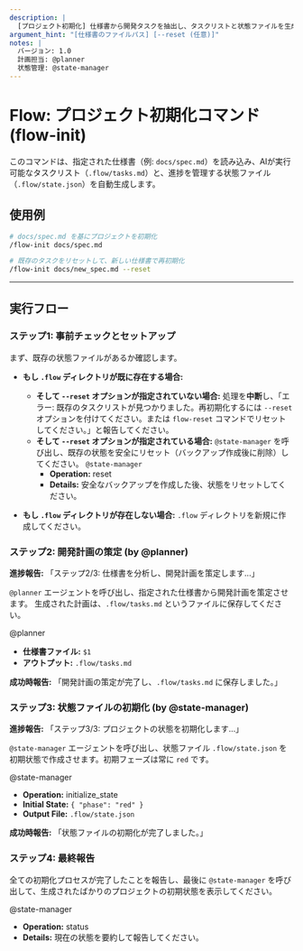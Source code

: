 ```yaml
---
description: |
  [プロジェクト初期化] 仕様書から開発タスクを抽出し、タスクリストと状態ファイルを生成します。
argument_hint: "[仕様書のファイルパス] [--reset (任意)]"
notes: |
  バージョン: 1.0
  計画担当: @planner
  状態管理: @state-manager
---
```

# Flow: プロジェクト初期化コマンド (flow-init)

このコマンドは、指定された仕様書（例: `docs/spec.md`）を読み込み、AIが実行可能なタスクリスト（`.flow/tasks.md`）と、進捗を管理する状態ファイル（`.flow/state.json`）を自動生成します。

## 使用例

```bash
# docs/spec.md を基にプロジェクトを初期化
/flow-init docs/spec.md

# 既存のタスクをリセットして、新しい仕様書で再初期化
/flow-init docs/new_spec.md --reset
```

---

## 実行フロー

### ステップ1: 事前チェックとセットアップ

まず、既存の状態ファイルがあるか確認します。

- **もし `.flow` ディレクトリが既に存在する場合:**
  - **そして `--reset` オプションが指定されていない場合:**
        処理を**中断**し、「エラー: 既存のタスクリストが見つかりました。再初期化するには `--reset` オプションを付けてください。または `flow-reset` コマンドでリセットしてください。」と報告してください。
  - **そして `--reset` オプションが指定されている場合:**
        `@state-manager` を呼び出し、既存の状態を安全にリセット（バックアップ作成後に削除）してください。
        `@state-manager`
    - **Operation:** reset
    - **Details:** 安全なバックアップを作成した後、状態をリセットしてください。

- **もし `.flow` ディレクトリが存在しない場合:**
    `.flow` ディレクトリを新規に作成してください。

### ステップ2: 開発計画の策定 (by @planner)

**進捗報告:**
「ステップ2/3: 仕様書を分析し、開発計画を策定します...」

`@planner` エージェントを呼び出し、指定された仕様書から開発計画を策定させます。
生成された計画は、`.flow/tasks.md` というファイルに保存してください。

@planner

- **仕様書ファイル:** `$1`
- **アウトプット:** `.flow/tasks.md`

**成功時報告:**
「開発計画の策定が完了し、`.flow/tasks.md` に保存しました。」

### ステップ3: 状態ファイルの初期化 (by @state-manager)

**進捗報告:**
「ステップ3/3: プロジェクトの状態を初期化します...」

`@state-manager` エージェントを呼び出し、状態ファイル `.flow/state.json` を初期状態で作成させます。初期フェーズは常に `red` です。

@state-manager

- **Operation:** initialize_state
- **Initial State:** `{ "phase": "red" }`
- **Output File:** `.flow/state.json`

**成功時報告:**
「状態ファイルの初期化が完了しました。」

### ステップ4: 最終報告

全ての初期化プロセスが完了したことを報告し、最後に `@state-manager` を呼び出して、生成されたばかりのプロジェクトの初期状態を表示してください。

@state-manager

- **Operation:** status
- **Details:** 現在の状態を要約して報告してください。
